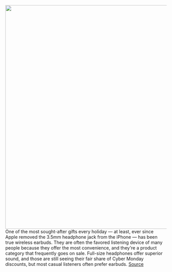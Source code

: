 <img src='https://cdn.vox-cdn.com/thumbor/xZGr0hFPIQa5msv68p4lsKlvyNg=/0x0:2040x1360/1200x800/filters:focal(857x517:1183x843)/cdn.vox-cdn.com/uploads/chorus_image/image/70182194/cwelch_191031_3763_0003.6.jpg' width='700px' /><br/>
One of the most sought-after gifts every holiday — at least, ever since Apple removed the 3.5mm headphone jack from the iPhone — has been true wireless earbuds. They are often the favored listening device of many people because they offer the most convenience, and they're a product category that frequently goes on sale. Full-size headphones offer superior sound, and those are still seeing their fair share of Cyber Monday discounts, but most casual listeners often prefer earbuds.
<a href='https://www.theverge.com/22792011/black-friday-wireless-earbuds-deals-2021-cyber-monday'> Source <a/>